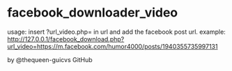 # facebook_downloader_video
usage:
insert ?url_video.php=
in url and add the facebook post url.
example: http://127.0.0.1/facebook_download.php?url_video=https://m.facebook.com/humor4000/posts/1940355735997131

by @thequeen-guicvs
GitHub
